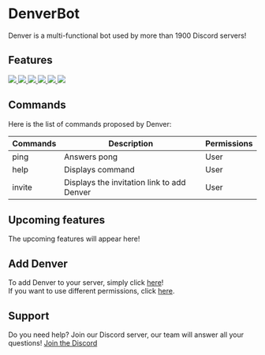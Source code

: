 # DenverBot

Denver is a multi-functional bot used by more than 1900 Discord servers!

## Features

<a href="https://nodejs.org/">
    <image src="https://img.shields.io/badge/node--js-v10.16.0-brightgreen.svg?logo=node.js&longCache=true&style=flat-square">
</a>
<a href="http://npmjs.com/">
    <image src="https://img.shields.io/badge/npm-6.9.0-orange.svg?logo=npm&longCache=true&style=flat-square">
</a>
<a href="https://www.npmjs.com/package/discord.js">
    <image src="https://img.shields.io/badge/discord.js-v12-blue.svg?logo=npm&longCache=true&style=flat-square">
</a>
<a href="https://discordapp.com/invite/RHdkSwH">
    <image src="https://img.shields.io/discord/390230533218500609.svg?logo=discord&longCache=true&style=flat-square&colorB=7289DA">
</a>
<a href="https://codacy.com">
    <img src="https://api.codacy.com/project/badge/Grade/26a978c0666641639b85cc71b30b2ef3"/>
</a>
<a href="https://discordbots.org/bot/390231727554953216" >
  <img src="https://discordbots.org/api/widget/status/390231727554953216.svg"/>
</a>

## Commands

Here is the list of commands proposed by Denver:

| Commands | Description                                      | Permissions |
|----------|--------------------------------------------------|-------------|
| ping     | Answers pong                                     | User        |
| help     | Displays command                                 | User        |
| invite   | Displays the invitation link to add Denver       | User        |

## Upcoming features

The upcoming features will appear here!

## Add Denver

To add Denver to your server, simply click [here](https://discordapp.com/oauth2/authorize?client_id=390231727554953216&permissions=2146958847&scope=bot)!  
If you want to use different permissions, click [here](https://finitereality.github.io/permissions-calculator/?v=0).

## Support

Do you need help? Join our Discord server, our team will answer all your questions!
[Join the Discord](https://discordapp.com/invite/RHdkSwH)
